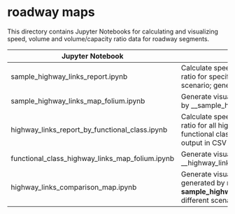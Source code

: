 # roadway maps

This directory contains Jupyter Notebooks for calculating and visualizing speed, volume and volume/capacity ratio data for roadway segments.

| Jupyter Notebook | Function |
|---|---|
| sample_highway_links_report.ipynb | Calculate speed, volume, and volume/capacity ratio for specified list of highway links for a given scenario; generate output in CSV format. |
| sample_highway_links_map_folium.ipynb | Generate visualizations based on data produced by __sample_highway_links_report.ipynb. |
| highway_links_report_by_functional_class.ipynb | Calculate speed, volume, and volume/capacity ratio for all highway links of a specifid list of functional classes for a given scenario; generate output in CSV format. |
| functional_class_highway_links_map_folium.ipynb | Generate visualizations from data produced by __highway_links_report_by_functional_class.ipynb||. |
| highway_links_comparison_map.ipynb | Generate visualizations comparing results generated by running __sample_highway_links_report.ipynb__ for two different scenarios. |

